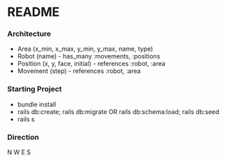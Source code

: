 # README

### Architecture
* Area (x_min, x_max, y_min, y_max, name, type)
* Robot (name) - has_many :movements, :positions
* Position (x, y, face, initial) - references :robot, :area
* Movement (step) - references :robot, :area

### Starting Project
* bundle install
* rails db:create; rails db:migrate OR rails db:schema:load; rails db:seed
* rails s

### Direction
  N
W   E
  S
